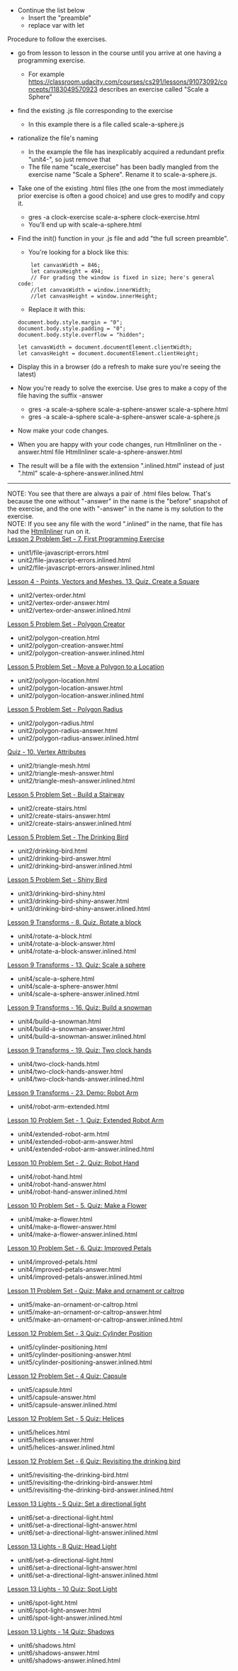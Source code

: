 * Continue the list below
    * Insert the "preamble"
    * replace var with let


Procedure to follow the exercises.
* go from lesson to lesson in the course until you arrive at one having a programming exercise.

    * For example https://classroom.udacity.com/courses/cs291/lessons/91073092/concepts/1183049570923 describes an exercise called "Scale a Sphere"
* find the existing .js file corresponding to the exercise

    * In this example there is a file called scale-a-sphere.js
* rationalize the file's naming
    * In the example the file has inexplicably acquired a redundant prefix "unit4-", so just remove that
    * The file name "scale_exercise" has been badly mangled from the exercise name "Scale a Sphere". Rename it to scale-a-sphere.js.
* Take one of the existing .html files (the one from the most immediately prior exercise is often a good choice) and use gres to modify and copy it.
    *  gres -a clock-exercise scale-a-sphere clock-exercise.html
    * You'll end up with scale-a-sphere.html
* Find the init() function in your .js file and add "the full screen preamble".
    * You're looking for a block like this:
    ```
    	let canvasWidth = 846;
    	let canvasHeight = 494;
    	// For grading the window is fixed in size; here's general code:
    	//let canvasWidth = window.innerWidth;
    	//let canvasHeight = window.innerHeight;
    ```
    * Replace it with this:
    ```
    document.body.style.margin = "0";
    document.body.style.padding = "0";
    document.body.style.overflow = "hidden";

    let canvasWidth = document.documentElement.clientWidth;
    let canvasHeight = document.documentElement.clientHeight;
    ```
* Display this in a browser (do a refresh to make sure you're seeing the latest)
* Now you're ready to solve the exercise. Use gres to make a copy of the file having the suffix 
-answer
    * gres -a scale-a-sphere scale-a-sphere-answer scale-a-sphere.html
    * gres -a scale-a-sphere scale-a-sphere-answer scale-a-sphere.js
* Now make your code changes.
* When you are happy with your code changes, run HtmlInliner on the -answer.html file
    HtmlInliner scale-a-sphere-answer.html
* The result will be a file with the extension ".inlined.html" instead of just ".html"
    scale-a-sphere-answer.inlined.html

-----------------------------------------------

NOTE: You see that there are always a pair of .html files below. That's because the one without "-answer" in the name is the "before" snapshot of the exercise, and the one with "-answer" in the name is my solution to the exercise.
​    
NOTE: If you see any file with the word ".inlined" in the name, that file has had the [HtmlInliner](https://github.com/pflagerd/HtmlInliner) run on it.
​    
[Lesson 2 Problem Set - 7. First Programming Exercise](https://classroom.udacity.com/courses/cs291/lessons/91160556/concepts/923101370923)
* unit1/file-javascript-errors.html
* unit2/file-javascript-errors.inlined.html
* unit2/file-javascript-errors-answer.inlined.html


[Lesson 4 - Points, Vectors and Meshes. 13. Quiz. Create a Square](https://classroom.udacity.com/courses/cs291/lessons/90856897/concepts/968210200923)
* unit2/vertex-order.html
* unit2/vertex-order-answer.html
* unit2/vertex-order-answer.inlined.html


[Lesson 5 Problem Set - Polygon Creator](https://classroom.udacity.com/courses/cs291/lessons/90856898/concepts/933097250923)
* unit2/polygon-creation.html
* unit2/polygon-creation-answer.html
* unit2/polygon-creation-answer.inlined.html


[Lesson 5 Problem Set - Move a Polygon to a Location](https://classroom.udacity.com/courses/cs291/lessons/90856898/concepts/933097260923)
* unit2/polygon-location.html
* unit2/polygon-location-answer.html
* unit2/polygon-location-answer.inlined.html


[Lesson 5 Problem Set - Polygon Radius](https://classroom.udacity.com/courses/cs291/lessons/90856898/concepts/933097270923)
* unit2/polygon-radius.html
* unit2/polygon-radius-answer.html
* unit2/polygon-radius-answer.inlined.html


[Quiz - 10. Vertex Attributes](https://classroom.udacity.com/courses/cs291/lessons/91376562/concepts/1514136690923)
* unit2/triangle-mesh.html
* unit2/triangle-mesh-answer.html
* unit2/triangle-mesh-answer.inlined.html

[Lesson 5 Problem Set - Build a Stairway](https://classroom.udacity.com/courses/cs291/lessons/90856898/concepts/933097280923)
* unit2/create-stairs.html
* unit2/create-stairs-answer.html
* unit2/create-stairs-answer.inlined.html

[Lesson 5 Problem Set - The Drinking Bird](https://classroom.udacity.com/courses/cs291/lessons/90856898/concepts/933097290923)
* unit2/drinking-bird.html
* unit2/drinking-bird-answer.html
* unit2/drinking-bird-answer.inlined.html


[Lesson 5 Problem Set - Shiny Bird](https://classroom.udacity.com/courses/cs291/lessons/91376563/concepts/1080113980923)
* unit3/drinking-bird-shiny.html
* unit3/drinking-bird-shiny-answer.html
* unit3/drinking-bird-shiny-answer.inlined.html


[Lesson 9 Transforms - 8. Quiz. Rotate a block](https://classroom.udacity.com/courses/cs291/lessons/91073092/concepts/1183049530923)
* unit4/rotate-a-block.html
* unit4/rotate-a-block-answer.html
* unit4/rotate-a-block-answer.inlined.html

[Lesson 9 Transforms - 13. Quiz: Scale a sphere](https://classroom.udacity.com/courses/cs291/lessons/91073092/concepts/1183049570923)
* unit4/scale-a-sphere.html
* unit4/scale-a-sphere-answer.html
* unit4/scale-a-sphere-answer.inlined.html


[Lesson 9 Transforms - 16. Quiz: Build a snowman](https://classroom.udacity.com/courses/cs291/lessons/91073092/concepts/1183049590923)
* unit4/build-a-snowman.html
* unit4/build-a-snowman-answer.html
* unit4/build-a-snowman-answer.inlined.html


[Lesson 9 Transforms - 19. Quiz: Two clock hands](https://classroom.udacity.com/courses/cs291/lessons/91073092/concepts/1183049610923)
* unit4/two-clock-hands.html
* unit4/two-clock-hands-answer.html
* unit4/two-clock-hands-answer.inlined.html


[Lesson 9 Transforms - 23. Demo: Robot Arm](https://classroom.udacity.com/courses/cs291/lessons/91073092/concepts/1239492500923)
* unit4/robot-arm-extended.html


[Lesson 10 Problem Set - 1. Quiz: Extended Robot Arm](https://classroom.udacity.com/courses/cs291/lessons/91073093/concepts/1158155290923)
* unit4/extended-robot-arm.html
* unit4/extended-robot-arm-answer.html
* unit4/extended-robot-arm-answer.inlined.html


[Lesson 10 Problem Set - 2. Quiz: Robot Hand](https://classroom.udacity.com/courses/cs291/lessons/91073093/concepts/1158155330923)
* unit4/robot-hand.html
* unit4/robot-hand-answer.html
* unit4/robot-hand-answer.inlined.html


[Lesson 10 Problem Set - 5. Quiz: Make a Flower](https://classroom.udacity.com/courses/cs291/lessons/91073093/concepts/1158155450923)
* unit4/make-a-flower.html
* unit4/make-a-flower-answer.html
* unit4/make-a-flower-answer.inlined.html

[Lesson 10 Problem Set - 6. Quiz: Improved Petals](https://classroom.udacity.com/courses/cs291/lessons/91073093/concepts/1158155450923)

* unit4/improved-petals.html
* unit4/improved-petals-answer.html
* unit4/improved-petals-answer.inlined.html

[Lesson 11 Problem Set - Quiz: Make and ornament or caltrop](https://classroom.udacity.com/courses/cs291/lessons/101410106/concepts/1183067490923)

- unit5/make-an-ornament-or-caltrop.html
- unit5/make-an-ornament-or-caltrop-answer.html
- unit5/make-an-ornament-or-caltrop-answer.inlined.html

[Lesson 12 Problem Set - 3 Quiz: Cylinder Position](https://classroom.udacity.com/courses/cs291/lessons/116502329/concepts/1163345080923)

- unit5/cylinder-positioning.html
- unit5/cylinder-positioning-answer.html
- unit5/cylinder-positioning-answer.inlined.html

[Lesson 12 Problem Set - 4 Quiz: Capsule](https://classroom.udacity.com/courses/cs291/lessons/116502329/concepts/1163345120923)

- unit5/capsule.html
- unit5/capsule-answer.html
- unit5/capsule-answer.inlined.html

[Lesson 12 Problem Set - 5 Quiz: Helices](https://classroom.udacity.com/courses/cs291/lessons/116502329/concepts/1163345160923)

- unit5/helices.html
- unit5/helices-answer.html
- unit5/helices-answer.inlined.html

[Lesson 12 Problem Set - 6 Quiz: Revisiting the drinking bird](https://classroom.udacity.com/courses/cs291/lessons/116502329/concepts/1163345200923)

- unit5/revisiting-the-drinking-bird.html
- unit5/revisiting-the-drinking-bird-answer.html
- unit5/revisiting-the-drinking-bird-answer.inlined.html

[Lesson 13 Lights - 5 Quiz: Set a directional light](https://classroom.udacity.com/courses/cs291/lessons/116502329/concepts/1163345200923)

- unit6/set-a-directional-light.html
- unit6/set-a-directional-light-answer.html
- unit6/set-a-directional-light-answer.inlined.html

[Lesson 13 Lights - 8 Quiz: Head Light](https://classroom.udacity.com/courses/cs291/lessons/116502329/concepts/1163345200923)

- unit6/set-a-directional-light.html
- unit6/set-a-directional-light-answer.html
- unit6/set-a-directional-light-answer.inlined.html

[Lesson 13 Lights - 10 Quiz: Spot Light](https://classroom.udacity.com/courses/cs291/lessons/124106593/concepts/1579966600923)

- unit6/spot-light.html
- unit6/spot-light-answer.html
- unit6/spot-light-answer.inlined.html

[Lesson 13 Lights - 14 Quiz: Shadows](https://classroom.udacity.com/courses/cs291/lessons/124106593/concepts/1579966680923)

- unit6/shadows.html
- unit6/shadows-answer.html
- unit6/shadows-answer.inlined.html

